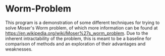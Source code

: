 # Worm-Problem

This program is a demonstration of some different techniques for trying to solve Moser's Worm problem, of which more information can be found at https://en.wikipedia.org/wiki/Moser%27s_worm_problem. Due to the inherent intractability of the problem, this is meant to be a baseline for comparison of methods and an exploration of their advantages and weaknesses.
